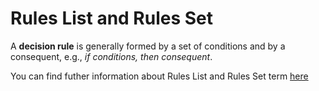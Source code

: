 # Rules List and Rules Set

A **decision rule** is generally formed by a set of conditions and by a consequent, e.g., *if conditions, then consequent*.

You can find futher information about Rules List and Rules Set term [here](../../Transparency/rules.md)
